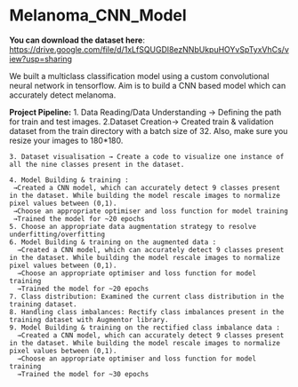 # Melanoma_CNN_Model
**You can download the dataset here**: https://drive.google.com/file/d/1xLfSQUGDl8ezNNbUkpuHOYvSpTyxVhCs/view?usp=sharing

We built a multiclass classification model using a custom convolutional neural network in tensorflow. 
Aim is to build a CNN based model which can accurately detect melanoma.

**Project Pipeline:**
 	1. Data Reading/Data Understanding → Defining the path for train and test images.
	2.Dataset Creation→ Created train & validation dataset from the train directory with a batch size of 32. Also, make sure you resize your images to 180*180.
	
	3. Dataset visualisation → Create a code to visualize one instance of all the nine classes present in the dataset.
        
	4. Model Building & training : 
	 →Created a CNN model, which can accurately detect 9 classes present in the dataset. While building the model rescale images to normalize pixel values between (0,1).
	 →Choose an appropriate optimiser and loss function for model training
	 →Trained the model for ~20 epochs
	5. Choose an appropriate data augmentation strategy to resolve underfitting/overfitting
	6. Model Building & training on the augmented data :
	  →Created a CNN model, which can accurately detect 9 classes present in the dataset. While building the model rescale images to normalize pixel values between (0,1).
	  →Choose an appropriate optimiser and loss function for model training
	  →Trained the model for ~20 epochs
	7. Class distribution: Examined the current class distribution in the training dataset.
	8. Handling class imbalances: Rectify class imbalances present in the training dataset with Augmentor library.
	9. Model Building & training on the rectified class imbalance data :
	  →Created a CNN model, which can accurately detect 9 classes present in the dataset. While building the model rescale images to normalize pixel values between (0,1).
	  →Choose an appropriate optimiser and loss function for model training
	  →Trained the model for ~30 epochs
